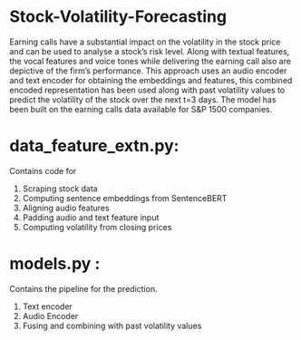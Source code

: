 # Stock-Volatility-Forecasting

Earning calls have a substantial impact on the volatility in the stock price and can be used to analyse a stock’s risk level. Along with textual features, the vocal features and voice tones while delivering the earning call also are depictive of the firm’s performance. This approach uses an audio encoder and text encoder for obtaining the embeddings and features, this combined encoded representation has been used along with past volatility values to predict the volatility of the stock over the next t=3 days. The model has been built on the earning calls data available for S&P 1500 companies.

# data_feature_extn.py: 
Contains code for
1) Scraping stock data
2) Computing sentence embeddings from SentenceBERT
3) Aligning audio features
4) Padding audio and text feature input
5) Computing volatility from closing prices

# models.py : 
Contains the pipeline for the prediction. 
1) Text encoder
2) Audio Encoder 
3) Fusing and combining with past volatility values

